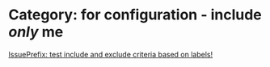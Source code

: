 

# Category: for configuration - include _only_ me


[IssuePrefix: test include and exclude criteria based on labels!](13-test-include-and-exclude-criteria-based-on-labels.md)
